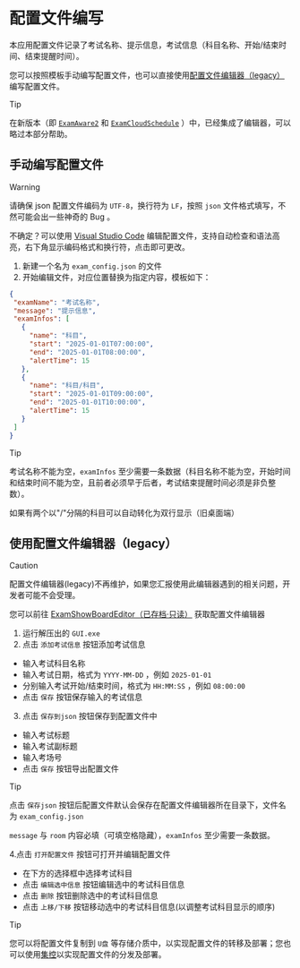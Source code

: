 # 配置文件编写

本应用配置文件记录了考试名称、提示信息，考试信息（科目名称、开始/结束时间、结束提醒时间）。

您可以按照模板手动编写配置文件，也可以直接使用[配置文件编辑器（legacy）](https://github.com/ExamAware/DSZExamShowBoardEditor/releases/latest)编写配置文件。

> [!tip]
>
> 在新版本（即 [`ExamAware2`](https://github.com/ExamAware/ExamAware2) 和 [`ExamCloudSchedule`](https://github.com/ExamAware/ExamCloudSchedule) ）中，已经集成了编辑器，可以略过本部分帮助。

## 手动编写配置文件   
> [!warning]
>
> 请确保 json 配置文件编码为 `UTF-8`，换行符为 `LF`，按照 `json` 文件格式填写，不然可能会出一些神奇的 Bug 。
>
> 不确定？可以使用 [Visual Studio Code](https://code.visualstudio.com/) 编辑配置文件，支持自动检查和语法高亮，右下角显示编码格式和换行符，点击即可更改。

 1. 新建一个名为 `exam_config.json` 的文件
 2. 开始编辑文件，对应位置替换为指定内容，模板如下：
 ```json
{
  "examName": "考试名称",
  "message": "提示信息",
  "examInfos": [
    {
      "name": "科目",
      "start": "2025-01-01T07:00:00",
      "end": "2025-01-01T08:00:00",
      "alertTime": 15
    },
    {
      "name": "科目/科目",
      "start": "2025-01-01T09:00:00",
      "end": "2025-01-01T10:00:00",
      "alertTime": 15
    }
  ]
}
```    

> [!tip]
>
> 考试名称不能为空，`examInfos` 至少需要一条数据（科目名称不能为空，开始时间和结束时间不能为空，且前者必须早于后者，考试结束提醒时间必须是非负整数）。
>
> 如果有两个以"/"分隔的科目可以自动转化为双行显示（旧桌面端）

## 使用配置文件编辑器（legacy）

> [!caution]
>
> 配置文件编辑器(legacy)不再维护，如果您汇报使用此编辑器遇到的相关问题，开发者可能不会受理。

您可以前往 [ExamShowBoardEditor（已存档·只读）](https://github.com/ExamAware/DSZExamShowBoardEditor/releases/latest) 获取配置文件编辑器

1. 运行解压出的 `GUI.exe`
2. 点击 `添加考试信息` 按钮添加考试信息
  - 输入考试科目名称
  - 输入考试日期，格式为 `YYYY-MM-DD` ，例如 `2025-01-01`
  - 分别输入考试开始/结束时间，格式为 `HH:MM:SS` ，例如 `08:00:00`
  - 点击 `保存` 按钮保存输入的考试信息
3. 点击 `保存到json` 按钮保存到配置文件中
  - 输入考试标题
  - 输入考试副标题
  - 输入考场号
  - 点击 `保存` 按钮导出配置文件

> [!tip]
>
> 点击 `保存json` 按钮后配置文件默认会保存在配置文件编辑器所在目录下，文件名为 `exam_config.json`
>
> `message` 与 `room` 内容必填（可填空格隐藏），`examInfos` 至少需要一条数据。

4.点击 `打开配置文件` 按钮可打开并编辑配置文件
  - 在下方的选择框中选择考试科目
  - 点击 `编辑选中信息` 按钮编辑选中的考试科目信息
  - 点击 `删除` 按钮删除选中的考试科目信息
  - 点击 `上移/下移` 按钮移动选中的考试科目信息(以调整考试科目显示的顺序)

> [!tip]   
>
>您可以将配置文件复制到 `U盘` 等存储介质中，以实现配置文件的转移及部署；您也可以使用[集控](/management/)以实现配置文件的分发及部署。